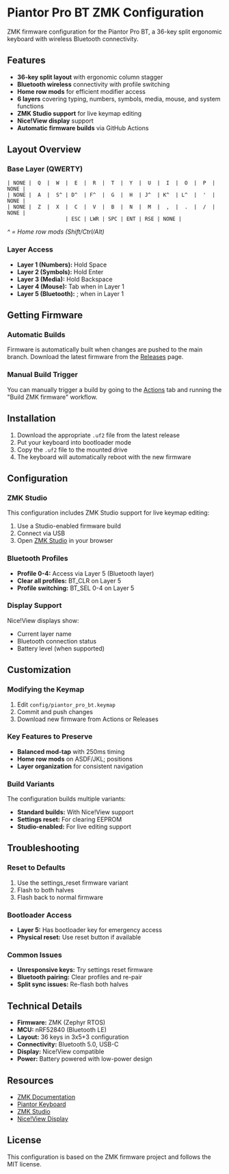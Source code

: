 # Piantor Pro BT ZMK Configuration

ZMK firmware configuration for the Piantor Pro BT, a 36-key split ergonomic keyboard with wireless Bluetooth connectivity.

## Features

- **36-key split layout** with ergonomic column stagger
- **Bluetooth wireless** connectivity with profile switching
- **Home row mods** for efficient modifier access
- **6 layers** covering typing, numbers, symbols, media, mouse, and system functions
- **ZMK Studio support** for live keymap editing
- **Nice!View display** support
- **Automatic firmware builds** via GitHub Actions

## Layout Overview

### Base Layer (QWERTY)
```
| NONE |  Q  |  W  |  E  |  R  |  T  |  Y  |  U  |  I  |  O  |  P  | NONE |
| NONE |  A  |  S^ | D^  | F^  |  G  |  H  | J^  | K^  | L^  |  '  | NONE |
| NONE |  Z  |  X  |  C  |  V  |  B  |  N  |  M  |  ,  |  .  |  /  | NONE |
                   | ESC | LWR | SPC | ENT | RSE | NONE |
```
*^ = Home row mods (Shift/Ctrl/Alt)*

### Layer Access
- **Layer 1 (Numbers):** Hold Space
- **Layer 2 (Symbols):** Hold Enter
- **Layer 3 (Media):** Hold Backspace
- **Layer 4 (Mouse):** Tab when in Layer 1
- **Layer 5 (Bluetooth):** ; when in Layer 1

## Getting Firmware

### Automatic Builds
Firmware is automatically built when changes are pushed to the main branch. Download the latest firmware from the [Releases](../../releases) page.

### Manual Build Trigger
You can manually trigger a build by going to the [Actions](../../actions) tab and running the "Build ZMK firmware" workflow.

## Installation

1. Download the appropriate `.uf2` file from the latest release
2. Put your keyboard into bootloader mode
3. Copy the `.uf2` file to the mounted drive
4. The keyboard will automatically reboot with the new firmware

## Configuration

### ZMK Studio
This configuration includes ZMK Studio support for live keymap editing:
1. Use a Studio-enabled firmware build
2. Connect via USB
3. Open [ZMK Studio](https://zmk.dev/docs/features/studio) in your browser

### Bluetooth Profiles
- **Profile 0-4:** Access via Layer 5 (Bluetooth layer)
- **Clear all profiles:** BT_CLR on Layer 5
- **Profile switching:** BT_SEL 0-4 on Layer 5

### Display Support
Nice!View displays show:
- Current layer name
- Bluetooth connection status
- Battery level (when supported)

## Customization

### Modifying the Keymap
1. Edit `config/piantor_pro_bt.keymap`
2. Commit and push changes
3. Download new firmware from Actions or Releases

### Key Features to Preserve
- **Balanced mod-tap** with 250ms timing
- **Home row mods** on ASDF/JKL; positions
- **Layer organization** for consistent navigation

### Build Variants
The configuration builds multiple variants:
- **Standard builds:** With Nice!View support
- **Settings reset:** For clearing EEPROM
- **Studio-enabled:** For live editing support

## Troubleshooting

### Reset to Defaults
1. Use the settings_reset firmware variant
2. Flash to both halves
3. Flash back to normal firmware

### Bootloader Access
- **Layer 5:** Has bootloader key for emergency access
- **Physical reset:** Use reset button if available

### Common Issues
- **Unresponsive keys:** Try settings reset firmware
- **Bluetooth pairing:** Clear profiles and re-pair
- **Split sync issues:** Re-flash both halves

## Technical Details

- **Firmware:** ZMK (Zephyr RTOS)
- **MCU:** nRF52840 (Bluetooth LE)
- **Layout:** 36 keys in 3x5+3 configuration
- **Connectivity:** Bluetooth 5.0, USB-C
- **Display:** Nice!View compatible
- **Power:** Battery powered with low-power design

## Resources

- [ZMK Documentation](https://zmk.dev/)
- [Piantor Keyboard](https://github.com/beekeeb/piantor)
- [ZMK Studio](https://zmk.dev/docs/features/studio)
- [Nice!View Display](https://nicekeyboards.com/docs/nice-view/)

## License

This configuration is based on the ZMK firmware project and follows the MIT license.